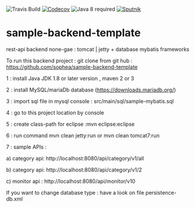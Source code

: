 ![Travis Build](https://travis-ci.org/sophea/sample-backend-template.svg?branch=master)
[![Codecov](https://codecov.io/github/sophea/sample-backend-template/coverage.svg?branch=master)](https://codecov.io/github/sophea/sample-backend-template?branch=master)
![Java 8 required](https://img.shields.io/badge/java-8-brightgreen.svg)
[![Sputnik](https://sputnik.ci/conf/badge)](https://sputnik.ci/app#/builds/sophea/sample-backend-template)

sample-backend-template
=======================

rest-api backend none-gae : tomcat | jetty + database mybatis frameworks


To run this backend project : git clone from git hub : https://github.com/sophea/sample-backend-template

1 : install Java JDK 1.8 or later version , maven 2 or 3 

2 : install MySQL/mariaDb database (https://downloads.mariadb.org/)

3 : import sql file in mysql console : src/main/sql/sample-mybatis.sql 

4 : go to this project location by console

5 : create class-path for eclipse :mvn eclipse:eclipse

6 : run command mvn clean jetty:run  or mvn clean tomcat7:run

7 : sample APIs :

 
 a) category api: http://localhost:8080/api/category/v1/all
 
 b) category api: http://localhost:8080/api/category/v1/2

 c) monitor api : http://localhost:8080/api/monitor/v10

If you want to change database type :  have a look on file persistence-db.xml



